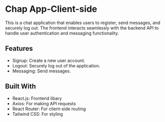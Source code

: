 # Chap App-Client-side
This is a chat application that enables users to register, send messages, and securely log out. 
The frontend interacts seamlessly with the backend API to handle user authentication and messaging functionality.

## Features
* Signup: Create a new user account.
* Logout: Securely log out of the application.
* Messaging: Send messages.


## Built With
* React.js: Frontend  libary
* Axios: For making API requests
* React Router: For client-side routing
* Tailwind CSS: For styling
